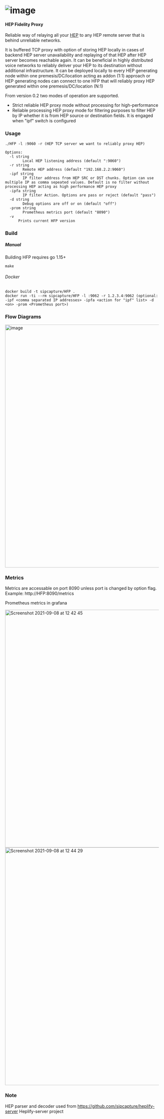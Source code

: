 # ![image](https://user-images.githubusercontent.com/1423657/147584283-25dd06e6-e686-486f-b6cd-d74bc7f590a9.png)

#### HEP Fidelity Proxy

Reliable way of relaying all your [HEP](http://hep.sipcapture.org) to any HEP remote server that is behind unreliable networks.

It is buffered TCP proxy with option of storing HEP locally in cases of backend HEP server unavailability and replaying of that HEP after HEP server becomes reachable again. It can be beneficial in highly distributed voice networks to reliably deliver your HEP to its destination without additional infrastructure.
It can be deployed locally to every HEP generating node within one premesis/DC/location acting as addon (1:1) approach or HEP generating nodes can connect to one HFP that will   reliably proxy HEP generated within one premesis/DC/location (N:1)

From version 0.2 two modes of operation are supported.
- Strict reliable HEP proxy mode without processing for high-performance
- Reliable processing HEP proxy mode for filtering purposes to filter HEP by IP whether it is from HEP source or destination fields. It is engaged when "ipf" switch is configured


### Usage
```
./HFP -l :9060 -r (HEP TCP server we want to reliably proxy HEP)

Options:
  -l string
    	Local HEP listening address (default ":9060")
  -r string
    	Remote HEP address (default "192.168.2.2:9060")
  -ipf string
    	IP filter address from HEP SRC or DST chunks. Option can use multiple IP as comma sepeated values. Default is no filter without processing HEP acting as high performance HEP proxy
  -ipfa string
    	IP filter Action. Options are pass or reject (default "pass")
  -d string
    	Debug options are off or on (default "off")
  -prom string
    	Prometheus metrics port (default "8090")
  -v  
      Prints current HFP version
```

### Build
##### Manual
Building HFP requires go 1.15+
```
make
```
###### Docker
```
docker build -t sipcapture/HFP .
docker run -ti --rm sipcapture/HFP -l :9062 -r 1.2.3.4:9062 (optional: -ipf <comma separated IP addresses> -ipfa <action for "ipf" list> -d <on> -prom <Prometheus port>)
```

### Flow Diagrams


<img width="794" alt="image" src="https://user-images.githubusercontent.com/37185376/127317842-3e65c362-8cc3-4666-9cd2-6495a5122a62.png">


### Metrics
Metrics are accessable on port 8090 unless port is changed by option flag. Example: http://HFP:8090/metrics

Prometheus metrics in grafana

<img width="777" alt="Screenshot 2021-09-08 at 12 42 45" src="https://user-images.githubusercontent.com/37185376/132495818-358ea147-f4ac-4c23-92a0-5e8e6cff336c.png">
<img width="777" alt="Screenshot 2021-09-08 at 12 44 29" src="https://user-images.githubusercontent.com/37185376/132495959-f48bc102-0bcb-4863-bcf0-52c129ad831d.png">



### Note

HEP parser and decoder used from https://github.com/sipcapture/heplify-server Heplify-server project
